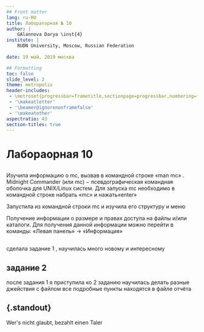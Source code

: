```yaml
---
## Front matter
lang: ru-RU
title: Лабораторная № 10 
author: |
	GAlannova Darya \inst{4}
institute: |
	RUDN University, Moscow, Russian Federation
	
date: 19 май, 2019 москва

## Formatting
toc: false
slide_level: 2
theme: metropolis
header-includes: 
 - \metroset{progressbar=frametitle,sectionpage=progressbar,numbering=fraction}
 - '\makeatletter'
 - '\beamer@ignorenonframefalse'
 - '\makeatother'
aspectratio: 43
section-titles: true
---
```


# Лабораорная 10

## 

Изучила информацию о mc, вызвав в командной строке «man mc» . Midnight Commander (или mc) − псевдографическая командная оболочка для UNIX/Linux систем. Для запуска mc необходимо в командной строке набрать «mc» и нажать«enter»

 Запустила из командной строки mc и изучила его структуру и меню
 
 Получение информации о размере и правах доступа на файлы и/или каталоги. Для получения данной информации можно перейти в команды: «Левая панель» → «Информация»
 
## 
сделала задание 1 , научилась много новому и интересному

## задание 2
после задания 1 я приступила ко 2 заданию
научилась делать разные джействия с файлом 
все подробные пункты находятся в файле отчёта


## {.standout}

Wer's nicht glaubt, bezahlt einen Taler
